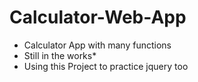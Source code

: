 # Calculator-Web-App
- Calculator App with many functions
- Still in the works*
- Using this Project to practice jquery too
